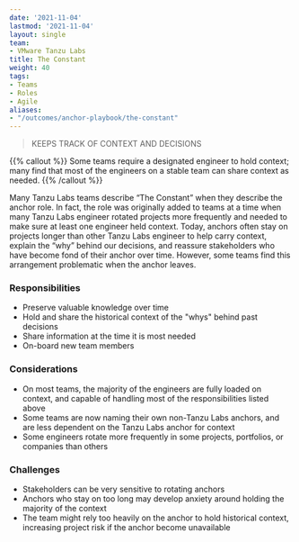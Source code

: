 ```yaml
---
date: '2021-11-04'
lastmod: '2021-11-04'
layout: single
team:
- VMware Tanzu Labs
title: The Constant
weight: 40
tags:
- Teams
- Roles
- Agile
aliases:
- "/outcomes/anchor-playbook/the-constant"
---
```

> KEEPS TRACK OF CONTEXT AND DECISIONS

{{% callout %}}
Some teams require a designated engineer to hold context; many find that most of the engineers on a stable team can share context as needed.
{{% /callout %}}

Many Tanzu Labs teams describe “The Constant” when they describe the anchor role. In fact, the role was originally added to teams at a time when many Tanzu Labs engineer  rotated projects more frequently and needed to make sure at least one engineer held context. Today, anchors often stay on projects longer than other Tanzu Labs engineer to help carry context, explain the “why” behind our decisions, and reassure stakeholders who have become fond of their anchor over time. However, some teams find this arrangement problematic when the anchor leaves.

### Responsibilities
- Preserve valuable knowledge over time
- Hold and share the historical context of the "whys" behind past decisions
- Share information at the time it is most needed
- On-board new team members

### Considerations
- On most teams, the majority of the engineers are fully loaded on context, and capable of handling most of the responsibilities listed above
- Some teams are now naming their own non-Tanzu Labs anchors, and are less dependent on the Tanzu Labs anchor for context
- Some engineers rotate more frequently in some projects, portfolios, or companies than others

### Challenges
- Stakeholders can be very sensitive to rotating anchors
- Anchors who stay on too long may develop anxiety around holding the majority of the context
- The team might rely too heavily on the anchor to hold historical context, increasing project risk if the anchor become unavailable   